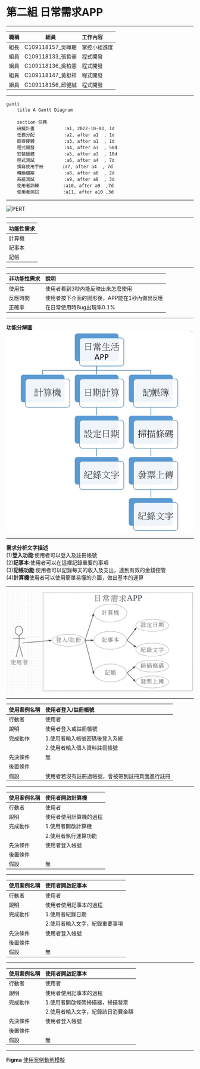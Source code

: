 # 第二組  日常需求APP   
***
| 職稱          | 組員             | 工作內容    |
| :----------- | :---------------:| :---------- |
| 組長         | C109118157_吳曄聰 | 掌控小組進度 |
| 組員         | C109118133_張哲豪 | 程式開發    |
| 組員         | C109118136_吳柏憲 | 程式開發    |
| 組員         | C109118147_黃梃祥 | 程式開發    |
| 組員         | C109118156_邱健誠 | 程式開發    |
***
```mermaid
gantt
    title A Gantt Diagram

    section 任務
    研擬計畫           :a1, 2022-10-03, 1d
    任務分配           :a2, after a1  , 1d
    取得硬體           :a3, after a1  , 1d
    程式開發           :a4, after a3  , 50d
    安裝硬體           :a5, after a3  , 10d
    程式測試           :a6, after a4  , 7d
    撰寫使用手冊       :a7, after a4  , 7d
    轉換檔案           :a8, after a6  , 2d
    系統測試           :a9, after a8  , 3d
    使用者訓練         :a10, after a9  ,7d
    使用者測試         :a11, after a10 ,3d
```
***
![PERT](PERT02.jpg)
***
| 功能性需求      | 
| :------------- | 
| 計算機         | 
| 記事本       | 
| 記帳          | 
***
| 非功能性需求      |  說明                        | 
| :------------- |:----------------------------- |
| 使用性         | 使用者看到3秒內能反映出來怎麼使用|
| 反應時間       | 使用者按下介面的圖形後，APP能在1秒內做出反應|
| 正確率         | 在日常使用時Bug出現率0.1% |

***
**功能分解圖**
![功能分解圖](功能分解圖.jpg)
***
**需求分析文字描述**   
(1)**登入功能**:使用者可以登入及註冊帳號   
(2)**記事本**:使用者可以在這裡記錄重要的事項   
(3)**記帳功能**:使用者可以記錄每天的收入及支出，達到有效的金錢控管  
(4)**計算機**使用者可以使用簡單易懂的介面，做出基本的運算   
***
![使用案例圖](使用案例圖.jpg)
***
| **使用案例名稱**|**使用者登入/註冊帳號**| 
| :------------- |:------------------|
| 行動者         | 使用者             |
| 說明           | 使用者登入或註冊帳號|
| 完成動作       | 1.使用者輸入帳號密碼後登入系統  |
|               | 2.使用者輸入個人資料註冊帳號|
| 先決條件       | 無       |
|後置條件        |                     |
|假設           |使用者若沒有註冊過帳號，會被帶到註冊頁面進行註冊|
***
| **使用案例名稱**|**使用者開啟計算機**| 
| :------------- |:------------------|
| 行動者         | 使用者             |
| 說明           | 使用者使用計算機的過程|
| 完成動作       | 1.使用者開啟計算機  |
|               | 2.使用者執行運算功能|
| 先決條件       |使用者登入帳號       |
|後置條件        |                     |
|假設           |  無                   |
***
| **使用案例名稱**|**使用者開啟記事本**| 
| :------------- |:------------------|
| 行動者         | 使用者             |
| 說明           | 使用者使用記事本的過程|
| 完成動作       | 1.使用者紀錄日期  |
|               | 2.使用者輸入文字，紀錄重要事項|
| 先決條件       |使用者登入帳號      |
|後置條件       |                    |
|假設           |    無              |
***
| **使用案例名稱**|**使用者開啟記事本**| 
| :------------- |:------------------|
| 行動者         | 使用者             |
| 說明           | 使用者使用記事本的過程|
| 完成動作       | 1.使用者開啟條碼掃描器，掃描發票  |
|               | 2.使用者輸入文字，紀錄該日消費金額|
| 先決條件       |使用者登入帳號       |
|後置條件       |                     |
|假設           |    無               |
***
**Figma**
[使用案例動態模擬](https://www.figma.com/file/7OuAExkDQspSDHSAt2nI7w/Untitled?node-id=2%3A166)



